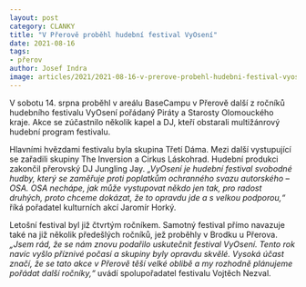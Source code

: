 ```yaml
---
layout: post
category: CLANKY
title: "V Přerově proběhl hudební festival VyOsení"
date: 2021-08-16
tags:
- přerov
author: Josef Indra
image: articles/2021/2021-08-16-v-prerove-probehl-hudebni-festival-vyoseni.jpg  #751x422 pixelu
---
```

V sobotu 14. srpna proběhl v areálu BaseCampu v Přerově další z ročníků hudebního festivalu VyOsení pořádaný Piráty a Starosty Olomouckého kraje. Akce se zúčastnilo několik kapel a DJ, kteří obstarali multižánrový hudební program festivalu. 

Hlavními hvězdami festivalu byla skupina Třetí Dáma. Mezi další vystupující se zařadili skupiny The Inversion a Cirkus Láskohrad. Hudební produkci zakončil přerovský DJ Jungling Jay. *„VyOsení je hudební festival svobodné hudby, který se zaměřuje proti poplatkům ochranného svazu autorského – OSA. OSA nechápe, jak může vystupovat někdo jen tak, pro radost druhých, proto chceme dokázat, že to opravdu jde a s velkou podporou,“* říká pořadatel kulturních akcí Jaromír Horký.

Letošní festival byl již čtvrtým ročníkem. Samotný festival přímo navazuje také na již několik předešlých ročníků, jež proběhly v Brodku u Přerova. *„Jsem rád, že se nám znovu podařilo uskutečnit festival VyOsení. Tento rok navíc vyšlo příznivé počasí a skupiny byly opravdu skvělé. Vysoká účast značí, že se tato akce v Přerově těší velké oblibě a my rozhodně plánujeme pořádat další ročníky,“* uvádí spolupořadatel festivalu Vojtěch Nezval.
